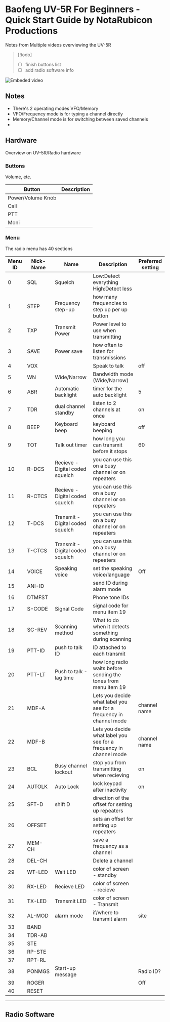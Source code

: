 # Baofeng UV-5R For Beginners - Quick Start Guide by NotaRubicon Productions
Notes from Multiple videos overviewing the UV-5R

>[!todo]
>- [ ] finish buttons list
>- [ ] add radio software info

![Embeded video](https://www.youtube.com/watch?v=7jFn7ZGVldg&t=0s)

## Notes
- There's 2 operating modes VFO/Memory 
- VFO/Frequency mode is for typing a channel directly
- Memory/Channel mode is for switching between saved channels
- 

## Hardware
Overview on UV-5R/Radio hardware

### Buttons
Volume, etc.

| Button            | Description |
| ----------------- | ----------- |
| Power/Volume Knob |             |
| Call              |             |
| PTT               |             |
| Moni              |             |

### Menu
The radio menu has 40 sections

| Menu ID | Nick-Name | Name                             | Description                                                        | Preferred setting |
| ------- | --------- | -------------------------------- | ------------------------------------------------------------------ | ----------------- |
| 0       | SQL       | Squelch                          | Low:Detect everything<br>High:Detect less                          |                   |
| 1       | STEP      | Frequency step-up                | how many frequencies to step up per up button                      |                   |
| 2       | TXP       | Transmit Power                   | Power level to use when transmitting                               |                   |
| 3       | SAVE      | Power save                       | how often to listen for transmissions                              |                   |
| 4       | VOX       |                                  | Speak to talk                                                      | off               |
| 5       | WN        | Wide/Narrow                      | Bandwidth mode (Wide/Narrow)                                       |                   |
| 6       | ABR       | Automatic backlight              | timer for the auto backlight                                       | 5                 |
| 7       | TDR       | dual channel standby             | listen to 2 channels at once                                       | on                |
| 8       | BEEP      | Keyboard beep                    | keyboard beeping                                                   | off               |
| 9       | TOT       | Talk out timer                   | how long you can transmit before it stops                          | 60                |
| 10      | R-DCS     | Recieve - Digital coded squelch  | you can use this on a busy channel or on repeaters                 |                   |
| 11      | R-CTCS    | Recieve - Digital coded squelch  | you can use this on a busy channel or on repeaters                 |                   |
| 12      | T-DCS     | Transmit - Digital coded squelch | you can use this on a busy channel or on repeaters                 |                   |
| 13      | T-CTCS    | Transmit - Digital coded squelch | you can use this on a busy channel or on repeaters                 |                   |
| 14      | VOICE     | Speaking voice                   | set the speaking voice/language                                    | Off               |
| 15      | ANI-ID    |                                  | send ID during alarm mode                                          |                   |
| 16      | DTMFST    |                                  | Phone tone IDs                                                     |                   |
| 17      | S-CODE    | Signal Code                      | signal code for menu item 19                                       |                   |
| 18      | SC-REV    | Scanning method                  | What to do when it detects something during scanning               |                   |
| 19      | PTT-ID    | push to talk ID                  | ID attached to each transmit                                       |                   |
| 20      | PTT-LT    | Push to talk - lag time          | how long radio waits before sending the tones from menu item 19    |                   |
| 21      | MDF-A     |                                  | Lets you decide what label you see for a frequency in channel mode | channel name      |
| 22      | MDF-B     |                                  | Lets you decide what label you see for a frequency in channel mode | channel name      |
| 23      | BCL       | Busy channel lockout             | stop you from transmitting when recieving                          | on                |
| 24      | AUTOLK    | Auto Lock                        | lock keypad after inactivity                                       | on                |
| 25      | SFT-D     | shift D                          | direction of the offset for setting up repeaters                   |                   |
| 26      | OFFSET    |                                  | sets an offset for setting up repeaters                            |                   |
| 27      | MEM-CH    |                                  | save a frequency as a channel                                      |                   |
| 28      | DEL-CH    |                                  | Delete a channel                                                   |                   |
| 29      | WT-LED    | Wait LED                         | color of screen - standby                                          |                   |
| 30      | RX-LED    | Recieve LED                      | color of screen - recieve                                          |                   |
| 31      | TX-LED    | Transmit LED                     | color of screen - Transmit                                         |                   |
| 32      | AL-MOD    | alarm mode                       | if/where to transmit alarm                                         | site              |
| 33      | BAND      |                                  |                                                                    |                   |
| 34      | TDR-AB    |                                  |                                                                    |                   |
| 35      | STE       |                                  |                                                                    |                   |
| 36      | RP-STE    |                                  |                                                                    |                   |
| 37      | RPT-RL    |                                  |                                                                    |                   |
| 38      | PONMGS    | Start-up message                 |                                                                    | Radio ID?         |
| 39      | ROGER     |                                  |                                                                    | Off               |
| 40      | RESET     |                                  |                                                                    |                   |

---
## Radio Software